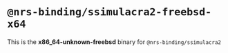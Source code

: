# `@nrs-binding/ssimulacra2-freebsd-x64`

This is the **x86_64-unknown-freebsd** binary for `@nrs-binding/ssimulacra2`
